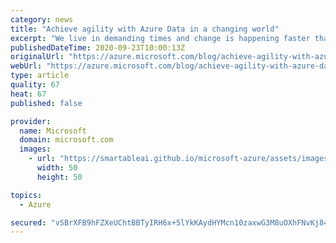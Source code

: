 ```yaml
---
category: news
title: "Achieve agility with Azure Data in a changing world"
excerpt: "We live in demanding times and change is happening faster than ever before. Data has always provided important insights, however to navigate the rapidly evolving landscape, adding layers of intelligence where AI advances decision making and applies predictive analytics at the edge to unlock new possibilities"
publishedDateTime: 2020-09-23T10:00:13Z
originalUrl: "https://azure.microsoft.com/blog/achieve-agility-with-azure-data-in-a-changing-world/"
webUrl: "https://azure.microsoft.com/blog/achieve-agility-with-azure-data-in-a-changing-world/"
type: article
quality: 67
heat: 67
published: false

provider:
  name: Microsoft
  domain: microsoft.com
  images:
    - url: "https://smartableai.github.io/microsoft-azure/assets/images/organizations/microsoft.com-50x50.jpg"
      width: 50
      height: 50

topics:
  - Azure

secured: "vSBrXFB9hFZXeUChtBBTyIRH6x+5lYkKAydHYMcn10zaxwG3M8uOXhFNvKj84LJ3KocZNmPEbE7B2F5RSxcfRZNa6pLNVg7kwMWrJhuBhT9HdJ/cHCgDqb/KnFLTlyTlyb+VYb7xUw/0INdhoVrcvtD0uuus5/lvZjx+Y9R9t5pcObPrT0Ys508wUdZOzUhrc9YqzHUS4epQUbqDg0TYaPKH1b+I0UKn9r6spC/Hlknl5pCHphqZW4A2YkjyJZCnoCV46DaNdkpeTcKiDaSAMaYFKQ4+DsNeJpqdrH0AVMLXMDOZRoBsTnjREb1PEDei3XUHr2uBbwn3uiHtwDFlrtcN1jn5qLcKoG6eSrBR+so=;EXj1e92yMyBau3ptzVuWEQ=="
---
```


